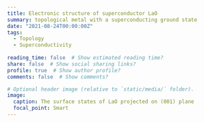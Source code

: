 ```yaml
---
title: Electronic structure of superconductor LaO
summary: topological metal with a superconducting ground state
date: "2021-08-24T00:00:00Z"
tags:
  - Topology
  - Superconductivity
  
reading_time: false  # Show estimated reading time?
share: false  # Show social sharing links?
profile: true  # Show author profile?
comments: false  # Show comments?

# Optional header image (relative to `static/media/` folder).
image:
  caption: The surface states of LaO projected on (001) plane
  focal_point: Smart
---
```



